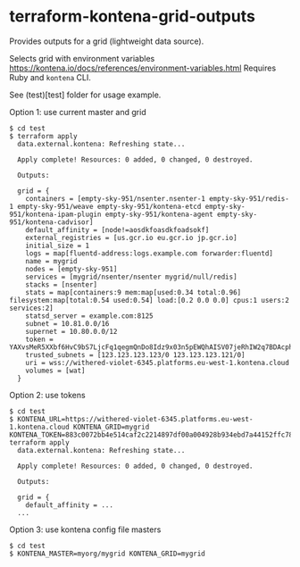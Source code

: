 # terraform-kontena-grid-outputs

Provides outputs for a grid (lightweight data source).

Selects grid with environment variables https://kontena.io/docs/references/environment-variables.html
Requires Ruby and `kontena` CLI.

See (test)[test] folder for usage example.

Option 1: use current master and grid

    $ cd test
    $ terraform apply
      data.external.kontena: Refreshing state...

      Apply complete! Resources: 0 added, 0 changed, 0 destroyed.

      Outputs:

      grid = {
        containers = [empty-sky-951/nsenter.nsenter-1 empty-sky-951/redis-1 empty-sky-951/weave empty-sky-951/kontena-etcd empty-sky-951/kontena-ipam-plugin empty-sky-951/kontena-agent empty-sky-951/kontena-cadvisor]
        default_affinity = [node!=aosdkfoasdkfoadsokf]
        external_registries = [us.gcr.io eu.gcr.io jp.gcr.io]
        initial_size = 1
        logs = map[fluentd-address:logs.example.com forwarder:fluentd]
        name = mygrid
        nodes = [empty-sky-951]
        services = [mygrid/nsenter/nsenter mygrid/null/redis]
        stacks = [nsenter]
        stats = map[containers:9 mem:map[used:0.34 total:0.96] filesystem:map[total:0.54 used:0.54] load:[0.2 0.0 0.0] cpus:1 users:2 services:2]
        statsd_server = example.com:8125
        subnet = 10.81.0.0/16
        supernet = 10.80.0.0/12
        token = YAXvsMeR5XXbf6HvC9bS7LjcFq1qegmQnDo8Idz9x03n5pEWQhAISV07jeRhIW2q7BDAcphzPnXj+C9q35ozlw==
        trusted_subnets = [123.123.123.123/0 123.123.123.121/0]
        uri = wss://withered-violet-6345.platforms.eu-west-1.kontena.cloud
        volumes = [wat]
      }

Option 2: use tokens

    $ cd test
    $ KONTENA_URL=https://withered-violet-6345.platforms.eu-west-1.kontena.cloud KONTENA_GRID=mygrid KONTENA_TOKEN=883c0072bb4e514caf2c2214897df00a004928b934ebd7a44152ffc78101e3d2 terraform apply
      data.external.kontena: Refreshing state...

      Apply complete! Resources: 0 added, 0 changed, 0 destroyed.

      Outputs:

      grid = {
        default_affinity = ...
      ...

Option 3: use kontena config file masters

    $ cd test
    $ KONTENA_MASTER=myorg/mygrid KONTENA_GRID=mygrid